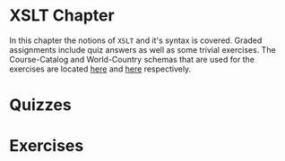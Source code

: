 # XSLT Chapter

In this chapter the notions of `XSLT` and it's syntax is covered. Graded assignments 
include quiz answers as well as some trivial exercises. The Course-Catalog and 
World-Country schemas that are used for the exercises are located [here][1] 
and [here][2] respectively.

# Quizzes

# Exercises

[1]: xml-data/countries.xml
[2]: xml-data/courses-noID.xml